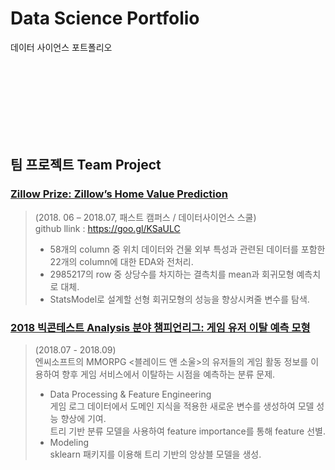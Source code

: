 <h1 id="data-science-portfolio">Data Science Portfolio</h1>
<p>데이터 사이언스 포트폴리오</p>
<p><br><br><br><br><br><br><br></p>
<h2 id="팀-프로젝트-team-project">팀 프로젝트 Team Project</h2>
<h3 id="zillow-prize-zillow’s-home-value-prediction"><a href="https://www.kaggle.com/c/zillow-prize-1">Zillow Prize: Zillow’s Home Value Prediction</a></h3>
<blockquote>
<p>(2018. 06 – 2018.07, 패스트 캠퍼스 / 데이터사이언스 스쿨)<br>
github llink : <a href="https://goo.gl/KSaULC">https://goo.gl/KSaULC</a></p>
<ul>
<li>58개의 column 중 위치 데이터와 건물 외부 특성과 관련된 데이터를 포함한 22개의 column에 대한 EDA와 전처리.</li>
<li>2985217의 row 중 상당수를 차지하는 결측치를 mean과 회귀모형 예측치로 대체.</li>
<li>StatsModel로 설계할 선형 회귀모형의 성능을 향상시켜줄 변수를 탐색.</li>
</ul>
</blockquote>
<h3 id="빅콘테스트-analysis-분야-챔피언리그-게임-유저-이탈-예측-모형"><a href="http://www.bigcontest.or.kr/points/content.php#ct04">2018 빅콘테스트 Analysis 분야 챔피언리그: 게임 유저 이탈 예측 모형</a></h3>
<blockquote>
<p>(2018.07 - 2018.09)<br>
엔씨소프트의 MMORPG &lt;블레이드 앤 소울&gt;의 유저들의 게임 활동 정보를 이용하여 향후 게임 서비스에서 이탈하는 시점을 예측하는 분류 문제.</p>
<ul>
<li>Data Processing &amp; Feature Engineering<br>
게임 로그 데이터에서 도메인 지식을 적용한 새로운 변수를 생성하여 모델 성능 향상에 기여.<br>
트리 기반 분류 모델을 사용하여 feature importance를 통해 feature 선별.</li>
<li>Modeling<br>
sklearn 패키지를 이용해 트리 기반의 앙상블 모델을 생성.</li>
</ul>
</blockquote>

